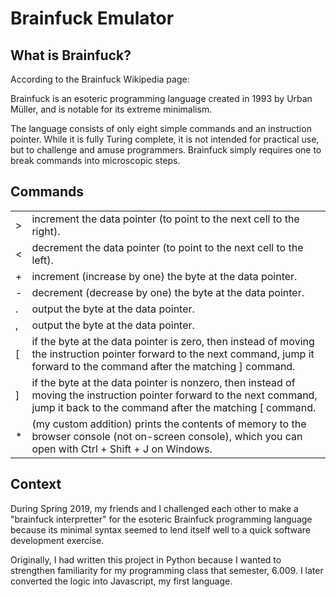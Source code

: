 # Brainfuck Emulator

## What is Brainfuck?

According to the Brainfuck Wikipedia page:

Brainfuck is an esoteric programming language created in 1993 by
Urban Müller, and is notable for its extreme minimalism.

The language consists of only eight simple commands and an
instruction pointer. While it is fully Turing complete, it is not
intended for practical use, but to challenge and amuse programmers.
Brainfuck simply requires one to break commands into microscopic steps.

## Commands

<table class='command-table'>
  <tr>
    <td>&gt;</td>
    <td>increment the data pointer (to point to the next cell to the right).</td>
  </tr>
  <tr>
    <td>&lt;</td>
    <td>decrement the data pointer (to point to the next cell to the left).</td>
  </tr>
  <tr>
    <td>+</td>
    <td>increment (increase by one) the byte at the data pointer.</td>
  </tr>
  <tr>
    <td>-</td>
    <td>decrement (decrease by one) the byte at the data pointer.</td>
  </tr>
  <tr>
    <td>.</td>
    <td>output the byte at the data pointer.</td>
  </tr>
  <tr>
    <td>,</td>
    <td>output the byte at the data pointer.</td>
  </tr>
  <tr>
    <td>[</td>
    <td>
      if the byte at the data pointer is zero, then instead of
      moving the instruction pointer forward to the next command,
      jump it forward to the command after the matching ] command.
    </td>
  </tr>
  <tr>
    <td>]</td>
    <td>
      if the byte at the data pointer is nonzero, then instead
      of moving the instruction pointer forward to the next command,
      jump it back to the command after the matching [ command.
    </td>
  </tr>
  <tr>
    <td>*</td>
    <td>
      (my custom addition) prints the contents of memory to the browser
      console (not on-screen console), which you can open with Ctrl +
      Shift + J on Windows.
    </td>
  </tr>
</table>

## Context

During Spring 2019, my friends and I challenged each other to make a "brainfuck
interpretter" for the esoteric Brainfuck programming language because its
minimal syntax seemed to lend itself well to a quick software development
exercise.

Originally, I had written this project in Python because I wanted to strengthen
familiarity for my programming class that semester, 6.009. I later converted the
logic into Javascript, my first language.
